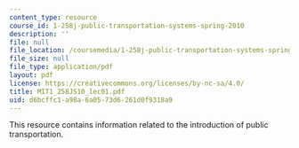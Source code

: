 ```yaml
---
content_type: resource
course_id: 1-258j-public-transportation-systems-spring-2010
description: ''
file: null
file_location: /coursemedia/1-258j-public-transportation-systems-spring-2010/d6bcffc1a98a6a0573d6261d0f9318a9_MIT1_258JS10_lec01.pdf
file_size: null
file_type: application/pdf
layout: pdf
license: https://creativecommons.org/licenses/by-nc-sa/4.0/
title: MIT1_258JS10_lec01.pdf
uid: d6bcffc1-a98a-6a05-73d6-261d0f9318a9
---
```

This resource contains information related to the introduction of public transportation. 